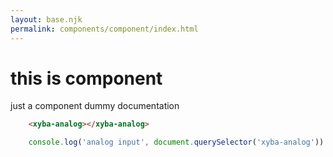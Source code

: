 ```yaml
---
layout: base.njk
permalink: components/component/index.html
---
```


# this is component

just a component dummy documentation

<code-example min-height="120px">

```html
    <xyba-analog></xyba-analog>
```

```js
    console.log('analog input', document.querySelector('xyba-analog'))
```

</code-example>